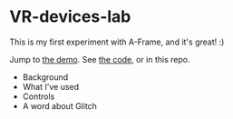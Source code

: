 # VR-devices-lab
This is my first experiment with A-Frame, and it's great! :)

Jump to [the demo](https://leaf-trip.glitch.me). See [the code](https://glitch.com/edit/#!/leaf-trip), or in this repo.

* Background
* What I've used
* Controls
* A word about Glitch
